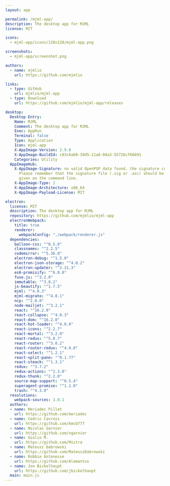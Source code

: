 ```yaml
---
layout: app

permalink: /mjml-app/
description: The desktop app for MJML
license: MIT

icons:
  - mjml-app/icons/128x128/mjml-app.png

screenshots:
  - mjml-app/screenshot.png

authors:
  - name: mjmlio
    url: https://github.com/mjmlio

links:
  - type: GitHub
    url: mjmlio/mjml-app
  - type: Download
    url: https://github.com/mjmlio/mjml-app/releases

desktop:
  Desktop Entry:
    Name: MJML
    Comment: The desktop app for MJML
    Exec: AppRun
    Terminal: false
    Type: Application
    Icon: mjml-app
    X-AppImage-Version: 2.9.0
    X-AppImage-BuildId: c83c6a60-39d5-11a8-0da3-55726cf66691
    Categories: Utility
  AppImageHub:
    X-AppImage-Signature: no valid OpenPGP data found. the signature could not be verified.
      Please remember that the signature file (.sig or .asc) should be the first file
      given on the command line.
    X-AppImage-Type: 2
    X-AppImage-Architecture: x86_64
    X-AppImage-Payload-License: MIT

electron:
  license: MIT
  description: The desktop app for MJML
  repository: https://github.com/mjmlio/mjml-app
  electronWebpack:
    title: true
    renderer:
      webpackConfig: "./webpack/renderer.js"
  dependencies:
    balloon-css: "^0.5.0"
    classnames: "^2.2.5"
    codemirror: "^5.36.0"
    electron-debug: "^1.5.0"
    electron-json-storage: "^4.0.2"
    electron-updater: "^2.21.3"
    es6-promisify: "^6.0.0"
    fuse.js: "^3.2.0"
    immutable: "^3.8.2"
    js-beautify: "^1.7.5"
    mjml: "^4.0.3"
    mjml-migrate: "^4.0.1"
    ncp: "^2.0.0"
    node-mailjet: "^3.2.1"
    react: "^16.2.0"
    react-collapse: "^4.0.3"
    react-dom: "^16.2.0"
    react-hot-loader: "^4.0.0"
    react-icons: "^2.2.7"
    react-mortal: "^3.2.0"
    react-redux: "^5.0.7"
    react-router: "^3.0.2"
    react-router-redux: "^4.0.8"
    react-select: "^1.2.1"
    react-split-pane: "^0.1.77"
    react-steack: "^1.3.1"
    redux: "^3.7.2"
    redux-actions: "^2.3.0"
    redux-thunk: "^2.2.0"
    source-map-support: "^0.5.4"
    superagent-promise: "^1.1.0"
    trash: "^4.3.0"
  resolutions:
    webpack-sources: 1.0.1
  authors:
  - name: Meriadec Pillet
    url: https://github.com/meriadec
  - name: Cedric Cavrois
    url: https://github.com/kmcb777
  - name: Nicolas Garnier
    url: https://github.com/ngarnier
  - name: Giulio M.
    url: https://github.com/Mistra
  - name: Mateusz Dabrowski
    url: https://github.com/MateuszDabrowski
  - name: Robbie Antenesse
    url: https://github.com/Alamantus
  - name: Jon Bickelhaupt
    url: https://github.com/jbickelhaupt
  main: main.js
---
```

